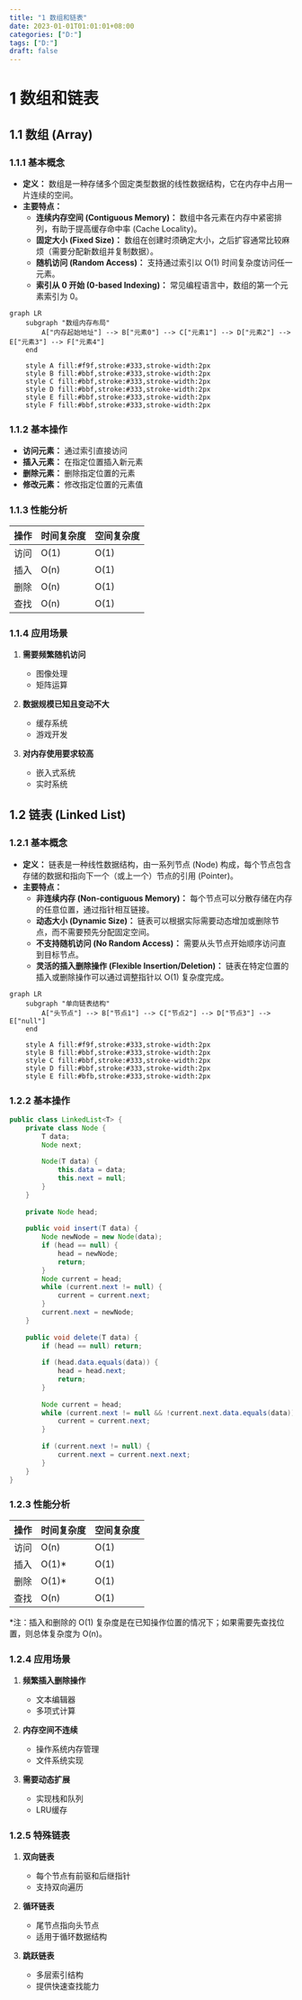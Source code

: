 ```yaml
---
title: "1 数组和链表"
date: 2023-01-01T01:01:01+08:00
categories: ["D:"]
tags: ["D:"]
draft: false
---
```

# 1 数组和链表

## 1.1 数组 (Array)

### 1.1.1 基本概念

- **定义：** 数组是一种存储多个固定类型数据的线性数据结构，它在内存中占用一片连续的空间。
- **主要特点：**
  - **连续内存空间 (Contiguous Memory)：** 数组中各元素在内存中紧密排列，有助于提高缓存命中率 (Cache Locality)。
  - **固定大小 (Fixed Size)：** 数组在创建时须确定大小，之后扩容通常比较麻烦（需要分配新数组并复制数据）。
  - **随机访问 (Random Access)：** 支持通过索引以 O(1) 时间复杂度访问任一元素。
  - **索引从 0 开始 (0-based Indexing)：** 常见编程语言中，数组的第一个元素索引为 0。

```mermaid
graph LR
    subgraph "数组内存布局"
        A["内存起始地址"] --> B["元素0"] --> C["元素1"] --> D["元素2"] --> E["元素3"] --> F["元素4"]
    end
    
    style A fill:#f9f,stroke:#333,stroke-width:2px
    style B fill:#bbf,stroke:#333,stroke-width:2px
    style C fill:#bbf,stroke:#333,stroke-width:2px
    style D fill:#bbf,stroke:#333,stroke-width:2px
    style E fill:#bbf,stroke:#333,stroke-width:2px
    style F fill:#bbf,stroke:#333,stroke-width:2px
```

### 1.1.2 基本操作

- **访问元素：** 通过索引直接访问
- **插入元素：** 在指定位置插入新元素
- **删除元素：** 删除指定位置的元素
- **修改元素：** 修改指定位置的元素值

### 1.1.3 性能分析

| 操作 | 时间复杂度 | 空间复杂度 |
| ---- | ---------- | ---------- |
| 访问 | O(1)       | O(1)       |
| 插入 | O(n)       | O(1)       |
| 删除 | O(n)       | O(1)       |
| 查找 | O(n)       | O(1)       |

### 1.1.4 应用场景

1. **需要频繁随机访问**
   - 图像处理
   - 矩阵运算

2. **数据规模已知且变动不大**
   - 缓存系统
   - 游戏开发

3. **对内存使用要求较高**
   - 嵌入式系统
   - 实时系统

## 1.2 链表 (Linked List)

### 1.2.1 基本概念

- **定义：** 链表是一种线性数据结构，由一系列节点 (Node) 构成，每个节点包含存储的数据和指向下一个（或上一个）节点的引用 (Pointer)。
- **主要特点：**
  - **非连续内存 (Non-contiguous Memory)：** 每个节点可以分散存储在内存的任意位置，通过指针相互链接。
  - **动态大小 (Dynamic Size)：** 链表可以根据实际需要动态增加或删除节点，而不需要预先分配固定空间。
  - **不支持随机访问 (No Random Access)：** 需要从头节点开始顺序访问直到目标节点。
  - **灵活的插入删除操作 (Flexible Insertion/Deletion)：** 链表在特定位置的插入或删除操作可以通过调整指针以 O(1) 复杂度完成。

```mermaid
graph LR
    subgraph "单向链表结构"
        A["头节点"] --> B["节点1"] --> C["节点2"] --> D["节点3"] --> E["null"]
    end
    
    style A fill:#f9f,stroke:#333,stroke-width:2px
    style B fill:#bbf,stroke:#333,stroke-width:2px
    style C fill:#bbf,stroke:#333,stroke-width:2px
    style D fill:#bbf,stroke:#333,stroke-width:2px
    style E fill:#bfb,stroke:#333,stroke-width:2px
```

### 1.2.2 基本操作

```java
public class LinkedList<T> {
    private class Node {
        T data;
        Node next;
        
        Node(T data) {
            this.data = data;
            this.next = null;
        }
    }
    
    private Node head;
    
    public void insert(T data) {
        Node newNode = new Node(data);
        if (head == null) {
            head = newNode;
            return;
        }
        Node current = head;
        while (current.next != null) {
            current = current.next;
        }
        current.next = newNode;
    }
    
    public void delete(T data) {
        if (head == null) return;
        
        if (head.data.equals(data)) {
            head = head.next;
            return;
        }
        
        Node current = head;
        while (current.next != null && !current.next.data.equals(data)) {
            current = current.next;
        }
        
        if (current.next != null) {
            current.next = current.next.next;
        }
    }
}
```

### 1.2.3 性能分析

| 操作 | 时间复杂度 | 空间复杂度 |
| ---- | ---------- | ---------- |
| 访问 | O(n)       | O(1)       |
| 插入 | O(1)*      | O(1)       |
| 删除 | O(1)*      | O(1)       |
| 查找 | O(n)       | O(1)       |

*注：插入和删除的 O(1) 复杂度是在已知操作位置的情况下；如果需要先查找位置，则总体复杂度为 O(n)。

### 1.2.4 应用场景

1. **频繁插入删除操作**
   - 文本编辑器
   - 多项式计算

2. **内存空间不连续**
   - 操作系统内存管理
   - 文件系统实现

3. **需要动态扩展**
   - 实现栈和队列
   - LRU缓存

### 1.2.5 特殊链表

1. **双向链表**
   - 每个节点有前驱和后继指针
   - 支持双向遍历

2. **循环链表**
   - 尾节点指向头节点
   - 适用于循环数据结构

3. **跳跃链表**
   - 多层索引结构
   - 提供快速查找能力

